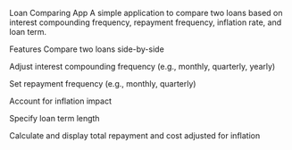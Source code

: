 Loan Comparing App
A simple application to compare two loans based on interest compounding frequency, repayment frequency, inflation rate, and loan term.

Features
Compare two loans side-by-side

Adjust interest compounding frequency (e.g., monthly, quarterly, yearly)

Set repayment frequency (e.g., monthly, quarterly)

Account for inflation impact

Specify loan term length

Calculate and display total repayment and cost adjusted for inflation
